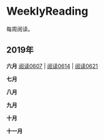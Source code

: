 # WeeklyReading
每周阅读。



## 2019年
**六月**    [阅读0607](docs/Read20190607.md) | [阅读0614](docs/Read20190614.md) | [阅读0621](docs/Read20190621.md)

**七月** 

**八月** 

**九月** 

**十月** 

**十一月** 
